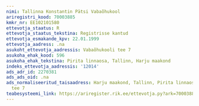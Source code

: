 ```yaml
---
nimi: Tallinna Konstantin Pätsi Vabaõhukool
ariregistri_kood: 70003885
kmkr_nr: EE102101580
ettevotja_staatus: R
ettevotja_staatus_tekstina: Registrisse kantud
ettevotja_esmakande_kpv: 22.01.1999
ettevotja_aadress: .na
asukoht_ettevotja_aadressis: Vabaõhukooli tee 7
asukoha_ehak_kood: 596
asukoha_ehak_tekstina: Pirita linnaosa, Tallinn, Harju maakond
indeks_ettevotja_aadressis: '12014'
ads_adr_id: 2270381
ads_ads_oid: .na
ads_normaliseeritud_taisaadress: Harju maakond, Tallinn, Pirita linnaosa, Vabaõhukooli
  tee 7
teabesysteemi_link: https://ariregister.rik.ee/ettevotja.py?ark=70003885&ref=rekvisiidid
---
```

